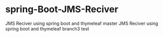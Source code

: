 # spring-Boot-JMS-Reciver
JMS Reciver using spring boot and thymeleaf master
JMS Reciver using spring boot and thymeleaf branch3 test

